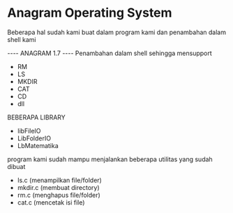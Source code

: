 # Anagram Operating System
Beberapa hal sudah kami buat dalam program kami dan penambahan dalam shell kami

---- ANAGRAM 1.7 ----
Penambahan dalam shell sehingga mensupport
- RM
- LS
- MKDIR
- CAT
- CD
- dll

BEBERAPA LIBRARY
- libFileIO
- LibFolderIO
- LbMatematika

program kami sudah mampu menjalankan beberapa utilitas yang sudah dibuat
- ls.c (menampilkan file/folder)
- mkdir.c (membuat directory)
- rm.c (menghapus file/folder)
- cat.c (mencetak isi file)




